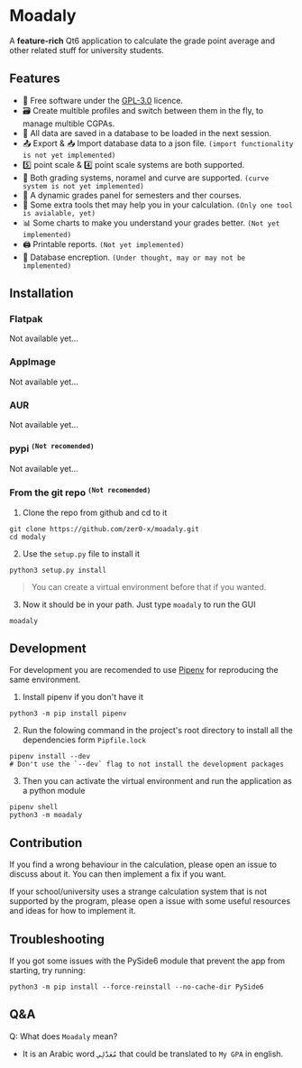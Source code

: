 # Moadaly
A **feature-rich** Qt6 application to calculate the grade point average and other related stuff for university students.

## Features
- 🧾 Free software under the [GPL-3.0](https://www.gnu.org/licenses/gpl-3.0.html) licence.
- 🗃️ Create multible profiles and switch between them in the fly, to manage multible CGPAs.
- 💾 All data are saved in a database to be loaded in the next session.
- 📤 Export & 📥 Import database data to a json file. `(import functionality is not yet implemented)`
- 5️⃣ point scale & 4️⃣ point scale systems are both supported.
- 💯 Both grading systems, noramel and curve are supported. `(curve system is not yet implemented)`
- 🧮 A dynamic grades panel for semesters and ther courses.
- 🧰 Some extra tools thet may help you in your calculation. `(Only one tool is avialable, yet)`
- 📊 Some charts to make you understand your grades better. `(Not yet implemented)`
- 🖨️ Printable reports. `(Not yet implemented)`
- 🔐 Database encreption. `(Under thought, may or may not be implemented)`


## Installation
### Flatpak
Not available yet...
### AppImage
Not available yet...
### AUR
Not available yet...
### pypi <sup>`(Not recomended)`</sup>
Not available yet...
### From the git repo <sup>`(Not recomended)`</sup> 
1. Clone the repo from github and cd to it
```shell
git clone https://github.com/zer0-x/moadaly.git
cd modaly
```
2. Use the `setup.py` file to install it
```shell
python3 setup.py install
```
> You can create a virtual environment before that if you wanted.
3. Now it should be in your path. Just type `moadaly` to run the GUI
```shell
moadaly
```

## Development
For development you are recomended to use [Pipenv](https://pipenv.pypa.io) for reproducing the same environment.
1. Install pipenv if you  don't have it
```shell
python3 -m pip install pipenv
```
2. Run the folowing command in the project's root directory to install all the dependencies form `Pipfile.lock`
```shell
pipenv install --dev
# Don't use the `--dev` flag to not install the development packages
```
3. Then you can activate the virtual environment and run the application as a python module
```shell
pipenv shell
python3 -m moadaly
```

## Contribution
If you find a wrong behaviour in the calculation, please open an issue to discuss about it. You can then implement a fix if you want.

If your school/university uses a strange calculation system that is not supported by the program, please open a issue with some useful resources and ideas for how to implement it.

## Troubleshooting
If you got some issues with the PySide6 module that prevent the app from starting, try running:
```shell
python3 -m pip install --force-reinstall --no-cache-dir PySide6
```

## Q&A

Q: What does `Moadaly` mean?
- It is an Arabic word `مُعَدَّلِي` that could be translated to `My GPA` in english.
